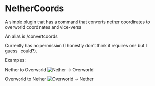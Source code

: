 # NetherCoords
A simple plugin that has a command that converts nether coordinates to overworld coordinates and vice-versa

An alias is /convertcoords

Currently has no permission (I honestly don't think it requires one but I guess I could?).

Examples:

Nether to Overworld
![Nether -> Overworld](https://i.imgur.com/v2gFk8W.png)

Overworld to Nether
![Overworld -> Nether](https://i.imgur.com/7h8xjMd.png)
